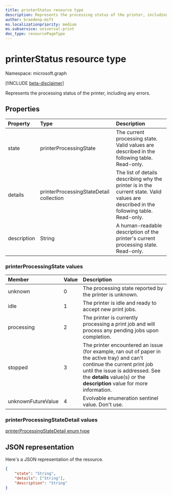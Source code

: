 ```yaml
---
title: printerStatus resource type
description: Represents the processing status of the printer, including any errors.
author: braedenp-msft
ms.localizationpriority: medium
ms.subservice: universal-print
doc_type: resourcePageType
---
```


# printerStatus resource type

Namespace: microsoft.graph

[!INCLUDE [beta-disclaimer](../../includes/beta-disclaimer.md)]

Represents the processing status of the printer, including any errors.

## Properties
| Property     | Type        | Description |
|:-------------|:------------|:------------|
|state|printerProcessingState|The current processing state. Valid values are described in the following table. Read-only.|
|details|printerProcessingStateDetail collection|The list of details describing why the printer is in the current state. Valid values are described in the following table. Read-only.|
|description|String|A human-readable description of the printer's current processing state. Read-only.|

### printerProcessingState values

|Member|Value|Description|
|:---|:---|:---|
|unknown|0|The processing state reported by the printer is unknown.|
|idle|1|The printer is idle and ready to accept new print jobs.|
|processing|2|The printer is currently processing a print job and will process any pending jobs upon completion.|
|stopped|3|The printer encountered an issue (for example, ran out of paper in the active tray) and can't continue the current print job until the issue is addressed. See the **details** value(s) or the **description** value for more information.|
|unknownFutureValue|4|Evolvable enumeration sentinel value. Don't use.|

### printerProcessingStateDetail values

[printerProcessingStateDetail enum type](./printerprocessingstatedetail.md)

## JSON representation

Here's a JSON representation of the resource.

<!-- {
  "blockType": "resource",
  "optionalProperties": [

  ],
  "@odata.type": "microsoft.graph.printerStatus"
}-->

```json
{
    "state": "String",
    "details": ["String"],
    "description": "String"
}
```

<!-- uuid: 8fcb5dbc-d5aa-4681-8e31-b001d5168d79
2015-10-25 14:57:30 UTC -->
<!-- {
  "type": "#page.annotation",
  "description": "printerStatus resource",
  "keywords": "",
  "section": "documentation",
  "tocPath": ""
}-->

